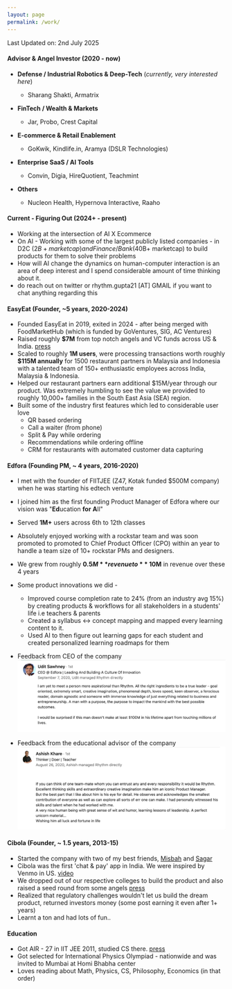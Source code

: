 ```yaml
---
layout: page
permalink: /work/
---
```


Last Updated on: 2nd July 2025

#### Advisor & Angel Investor (2020 - now)
* <b>Defense / Industrial Robotics & Deep-Tech</b> (_currently, very interested here_)
  * Sharang Shakti, Armatrix

* <b>FinTech / Wealth & Markets</b>
  * Jar, Probo, Crest Capital

* <b>E-commerce & Retail Enablement</b>
  * GoKwik, Kindlife.in, Aramya (DSLR Technologies)

* <b>Enterprise SaaS / AI Tools </b>
  * Convin, Digia, HireQuotient, Teachmint

* <b>Others </b>
  * Nucleon Health, Hypernova Interactive, Raaho



#### Current - Figuring Out (2024+ - present)
- Working at the intersection of AI X Ecommerce
- On AI - Working with some of the largest publicly listed companies - in D2C ($2B+ marketcap) and Finance/Bank ($40B+ marketcap) to build products for them to solve their problems 
- How will AI change the dynamics on human-computer interaction is an area of deep interest and I spend considerable amount of time thinking about it.
- do reach out on twitter or rhythm.gupta21 [AT] GMAIL if you want to chat anything regarding this



#### EasyEat (Founder, ~5 years, 2020-2024)
- Founded EasyEat in 2019, exited in 2024 - after being merged with FoodMarketHub (which is funded by GoVentures, SIG, AC Ventures)
- Raised roughly <b>$7M</b> from top notch angels and VC funds across US & India. <a href="https://techcrunch.com/2021/07/14/easy-eat-ai-raises-5m-to-help-southeast-asian-restaurants-digitize-their-operations/" target="_blank">press</a>
- Scaled to roughly <b>1M users</b>, were processing transactions worth roughly <b>$115M annually</b> for 1500 restaurant partners in Malaysia and Indonesia with a talented team of 150+ enthusiastic employees across India, Malaysia & Indonesia.
- Helped our restaurant partners earn additional $15M/year through our product. Was extremely humbling to see the value we provided to roughly 10,000+ families in the South East Asia (SEA) region.
- Built some of the industry first features which led to considerable user love
    - QR based ordering
    - Call a waiter (from phone)
    - Split & Pay while ordering
    - Recommendations while ordering offline
    - CRM for restaurants with automated customer data capturing


#### Edfora (Founding PM, ~ 4 years, 2016-2020)
- I met with the founder of FIITJEE (Z47, Kotak funded $500M company) when he was starting his edtech venture
- I joined him as the first founding Product Manager of Edfora where our vision was "<b>Ed</b>ucation <b>for</b> <b>A</b>ll"
- Served **1M+** users across 6th to 12th classes 
- Absolutely enjoyed working with a rockstar team and was soon promoted to promoted to Chief Product Officer (CPO) within an year to handle a team size of 10+ rockstar PMs and designers.
- We grew from roughly **$0.5M** revenue to **~$10M** in revenue over these 4 years
- Some product innovations we did - 
    - Improved course completion rate to 24% (from an industry avg 15%) by creating products & workflows for all stakeholders in a students' life i.e teachers & parents
    - Created a syllabus <-> concept mapping and mapped every learning content to it. 
    - Used AI to then figure out learning gaps for each student and created personalized learning roadmaps for them

- Feedback from CEO of the company 
![Testimonial from Udit Sawhney](/images/testimonial-rg.png)
- Feedback from the educational advisor of the company
![Testimonial from Ashish Khare](/images/testimonial-rg2.png)

#### Cibola (Founder, ~ 1.5 years, 2013-15)
- Started the company with two of my best friends, <a href="https://www.linkedin.com/in/misbahashraf/" target="_blank">Misbah</a> and <a href="https://www.linkedin.com/in/sagarpatidar/" target="_blank">Sagar</a>
- Cibola was the first 'chat & pay' app in India. We were inspired by Venmo in US. <a href="https://www.youtube.com/watch?v=RBBVo1IAgog" target="_blank">video</a>
- We dropped out of our respective colleges to build the product and also raised a seed round from some angels <a href="http://web.archive.org/web/20211215204134/https://indianexpress.com/article/education/iit-dropout-series-ambala-boy-dropped-out-of-iit-delhi-to-join-a-start-up-now-owns-food-tech-brand-easy-eat-7633857/" target="_blank">press</a>
- Realized that regulatory challenges wouldn't let us build the dream product, returned investors money (some post earning it even after 1+ years)
- Learnt a ton and had lots of fun..

#### Education

- Got AIR - 27 in IIT JEE 2011, studied CS there. <a href="https://www.tribuneindia.com/2011/20110526/chd.htm" target="_blank">press</a>
- Got selected for International Physics Olympiad - nationwide and was invited to Mumbai at Homi Bhabha center
- Loves reading about Math, Physics, CS, Philosophy, Economics (in that order)